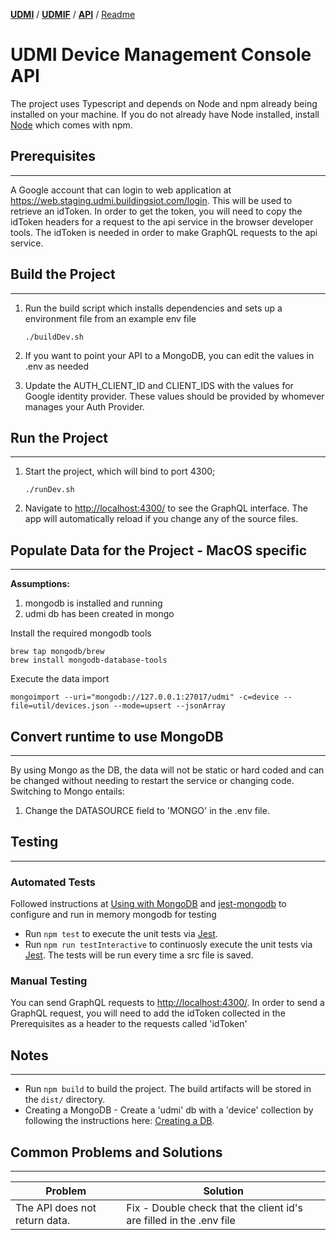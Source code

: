 [**UDMI**](../../) / [**UDMIF**](../) / [**API**](../) / [Readme](#)

# UDMI Device Management Console API

The project uses Typescript and depends on Node and npm already being installed on your machine. If you do not already have Node installed, install [Node](https://nodejs.org/en/download/) which comes with npm.

## Prerequisites
---

A Google account that can login to web application at https://web.staging.udmi.buildingsiot.com/login.  This will be used to retrieve an idToken.  In order to get the token, you will need to copy the idToken headers for a request to the api service in the browser developer tools.  The idToken is needed in order to make GraphQL requests to the api service.

## Build the Project
---

1.  Run the build script which installs dependencies and sets up a environment file from an example env file

    ```
    ./buildDev.sh
    ```
    
2.  If you want to point your API to a MongoDB, you can edit the values in .env as needed

3.  Update the AUTH_CLIENT_ID and CLIENT_IDS with the values for Google identity provider.  These values should be provided by whomever manages your Auth Provider.

## Run the Project
---

1.  Start the project, which will bind to port 4300;
    ```
    ./runDev.sh
    ```
2.  Navigate to [http://localhost:4300/](http://localhost:4300/) to see the GraphQL interface. The app will automatically reload if you change any of the source files.


## Populate Data for the Project - MacOS specific
---

**Assumptions:** 

1. mongodb is installed and running
2. udmi db has been created in mongo

Install the required mongodb tools
```
brew tap mongodb/brew
brew install mongodb-database-tools
```

Execute the data import
```
mongoimport --uri="mongodb://127.0.0.1:27017/udmi" -c=device --file=util/devices.json --mode=upsert --jsonArray
```

## Convert runtime to use MongoDB
---

By using Mongo as the DB, the data will not be static or hard coded and can be changed without needing to restart the service or changing code.  Switching to Mongo entails:

1. Change the DATASOURCE field to 'MONGO' in the .env file.

## Testing
---

### Automated Tests

Followed instructions at [Using with MongoDB](https://jestjs.io/docs/mongodb) and [jest-mongodb](https://github.com/shelfio/jest-mongodb) to configure and run in memory mongodb for testing

- Run `npm test` to execute the unit tests via [Jest](https://jestjs.io).
- Run `npm run testInteractive` to continuosly execute the unit tests via [Jest](https://jestjs.io).  The tests will be run every time a src file is saved.

### Manual Testing

You can send GraphQL requests to [http://localhost:4300/](http://localhost:4300/).  In order to send a GraphQL request, you will need to add the idToken collected in the Prerequisites as a header to the requests called 'idToken' 

## Notes
---
- Run `npm build` to build the project. The build artifacts will be stored in the `dist/` directory.
- Creating a MongoDB - Create a 'udmi' db with a 'device' collection by following the instructions here: [Creating a DB](https://www.mongodb.com/basics/create-database).  

## Common Problems and Solutions
---
| Problem | Solution | 
| --- | --- |
| The API does not return data. | Fix - Double check that the client id's are filled in the .env file |
